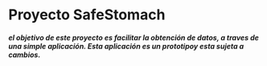 # Proyecto SafeStomach
##### el objetivo de este proyecto es facilitar la obtención de datos, a traves de una simple aplicación. Esta aplicación es un prototipoy esta sujeta a cambios.
